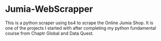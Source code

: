 # Jumia-WebScrapper
This is a python scraper using bs4 to scrape the Online Jumia Shop. It is one of the projects I started with after completing my python fundamental course from Chaptr Global and Data Quest. 
